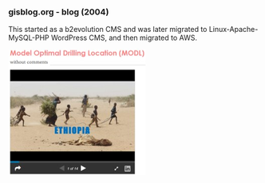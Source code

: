 ### gisblog.org - blog (2004) ###

This started as a b2evolution CMS and was later migrated to Linux-Apache-MySQL-PHP WordPress CMS, and then migrated to AWS.

[![IMAGE ALT TEXT HERE](https://github.com/gisblog/gisblog.org/blob/master/gisblog.jpg)](http://www.gisblog.org/)

